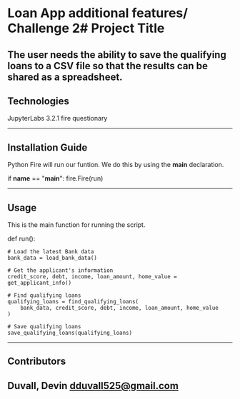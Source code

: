 # Loan App additional features/ Challenge 2# Project Title

The user needs the ability to save the qualifying loans to a CSV file so that the results can be shared as a spreadsheet.
---

## Technologies
JupyterLabs 3.2.1
fire
questionary

---

## Installation Guide

Python Fire will run our funtion. We do this by using the __main__ declaration.
 
if __name__ == "__main__":
    fire.Fire(run)


---

## Usage

This is the main function for running the script.

def run():

    # Load the latest Bank data
    bank_data = load_bank_data()

    # Get the applicant's information
    credit_score, debt, income, loan_amount, home_value = get_applicant_info()

    # Find qualifying loans
    qualifying_loans = find_qualifying_loans(
        bank_data, credit_score, debt, income, loan_amount, home_value
    )

    # Save qualifying loans
    save_qualifying_loans(qualifying_loans)
---

## Contributors
Duvall, Devin 
dduvall525@gmail.com
---
